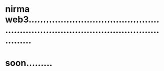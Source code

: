 # nirma web3...........................................................................................................
# soon.........
